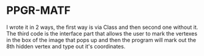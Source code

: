 # PPGR-MATF
I wrote it in 2 ways, the first way is via Class and then second one without it. The third code is the interface part that allows the user to mark the vertexes in the box of the image that pops up and then the program will mark out the 8th hidden vertex and type out it's coordinates. 
